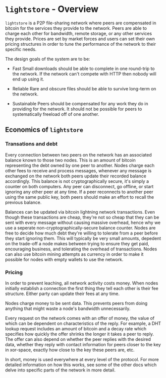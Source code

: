 # `lightstore` - Overview

`lightstore` is a P2P file-sharing network where peers are compensated in
bitcoin for the services they provide to the network. Peers are able to charge
each other for bandwidth, remote storage, or any other services they provide.
Prices are set by market forces and users can set their own pricing structures
in order to tune the performance of the network to their specific needs.

The design goals of the system are to be:

  * Fast
    Small downloads should be able to complete in one round-trip to the
    network. If the network can't compete with HTTP then nobody will end up
    using it.

  * Reliable
    Rare and obscure files should be able to survive long-term on the network.

  * Sustainable
    Peers should be compensated for any work they do in providing for the
    network. It should not be possible for peers to systematically freeload off
    of one another.

## Economics of `lightstore`

### Transations and debt

Every connection between two peers on the network has an associated balance
known to those two nodes. This is an amount of bitcoin representing the debt
owned by one peer to another. Nodes charge each other fees to receive and
process messages, whenever any message is exchanged on the network both peers
update their recorded balance accordingly. This balance is not
cryptographically secure, it's simply a counter on both computers. Any peer can
disconnect, go offline, or start ignoring any other peer at any time. If a peer
reconnects to another peer using the same public key, both peers should make an
effort to recall the previous balance.

Balances can be updated via bitcoin lightning network transactions. Even though
these transactions are cheap, they're not so cheap that they can be sent with
every message without causing massive overhead, hence why we use a seperate
non-cryptographically-secure balance counter. Nodes are free to decide how much
debt they're willing to tolerate from a peer before they start ignoring them.
This will typically be very small amounts, depedent on the trade-off a
node makes between trying to ensure they get paid, encouraging business, and
tolerating the overhead of transactions. Nodes can also use bitcoin mining
attempts as currency in order to make it possible for nodes with empty wallets
to use the network.

### Pricing

In order to prevent leaching, all network activity costs money. When nodes
initially establish a connection the first thing they tell each other is their
fee structure. Either party can update their fees at any time.

Nodes charge money to be sent data. This prevents peers from doing anything
that might waste a node's bandwidth unnecessarily.

Every request on the network comes with an offer of money, the value of which
can be dependent on characteristics of the reply. For example, a DHT lookup
request includes an amount of bitcoin and a decay rate which specifies how
quickly the offer shrinks the longer it takes a peer to reply. The offer can
also depend on whether the peer replies with the desired data, whether they
reply with contact information for peers closer to the key in xor-space,
exactly how close to the key these peers are, etc.

In short, money is used everywhere at every level of the protocol.  For more
detailed information on how this works, see some of the other docs which delve
into specific parts of the network in more detail.

